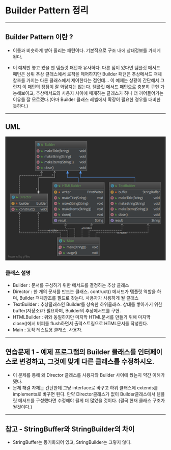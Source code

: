 # Builder Pattern 정리

***

## Builder Pattern 이란 ? 

* 이름과 비슷하게 쌓아 올리는 패턴이다. 기본적으로 구조 내에 상태정보를 가지게 된다.

* 이 예제만 놓고 봤을 땐 템플릿 패턴과 유사하다. 다른 점이 있다면 템플릿 메서드 패턴은 상위 추상 클래스에서
로직을 제어하지만 Builder 패턴은 추상메서드 객체 참조를 가지는 다른 클래스에서 제어한다는 점인데... 이 예제는 
상황이 간단해서 그런지 이 패턴의 장점이 잘 와닿지는 않는다. 템플릿 메서드 패턴으로 충분히 구현 가능해보이고, 추상메서드와
사용자 사이에 매개하는 클래스가 하나 더 끼어들어가는 이유를 잘 모르겠다.(아마 Builder 클래스 레벨에서 확장이 필요한 경우를 대비한 듯하다.)

***
## UML 
![UML](https://github.com/chldntjr8036/designPattern/blob/master/src/main/resources/builder_uml.png?raw=true)

### 클래스 설명
* Builder : 문서를 구성하기 위한 메서드를 결정하는 추상 클래스
* Director : 한 개의 문서를 만드는 클래스. contruct() 메서드가 템플릿 역할을 하며, Builder 객체참조를 필드로 갖는다.
사용자가 사용하게 될 클래스
* TextBuilder : 추상클래스인 Builder를 상속한 하위클래스. 상태를 쌓아가기 위한 buffer(저장소)가 필요하며, Builder의 추상메서드를 구현.
* HTMLBuilder : 위와 동일하지만 마지막 HTML문서를 만들기 위해 마지막 close()에서 버퍼를 flush하면서 출력스트림으로 HTML문서를 작성한다.
* Main : 동작 테스트용 클래스. 사용자.

***
## 연습문제 1 - 예제 프로그램의 Builder 클래스를 인터페이스로 변경하고, 그것에 맞게 다른 클래스를 수정하시오.

* 이 문제를 통해 왜 Director 클래스를 사용자와 Builder 사이에 뒀는지 약간 이해가 됐다. 
* 문제 해결 자체는 간단한데 그냥 interface로 바꾸고 하위 클래스에 extends를 implements로 바꾸면 된다.
만약 Director클래스가 없이 Builder클래스에서 템플릿 메서드를 구성했다면 수정해야 될게 더 많았을 것이다.
(결국 현재 클래스 구조가 될것이다.)

***
## 참고 - StringBuffer와 StringBuilder의 차이
* StringBuffer는 동기화되어 있고, StringBuilder는 그렇지 않다.
